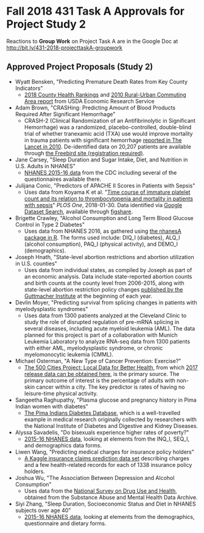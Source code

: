 # Fall 2018 431 Task A Approvals for Project Study 2

Reactions to **Group Work** on Project Task A are in the Google Doc at http://bit.ly/431-2018-projecttaskA-groupwork

## Approved Project Proposals (Study 2)

- Wyatt Bensken, "Predicting Premature Death Rates from Key County Indicators"
    - [2018 County Health Rankings](http://www.countyhealthrankings.org/explore-health-rankings/rankings-data-documentation) and [2010 Rural-Urban Commuting Area report](https://www.ers.usda.gov/data-products/rural-urban-commuting-area-codes/) from USDA Economic Research Service
- Adam Brown, "CRASHing: Predicting Amount of Blood Products Required After Significant Hemorrhage"
    - CRASH-2 (Clinical Randomization of an Antifibrinolytic in Significant Hemorrhage) was a randomized, placebo-controlled, double-blind trial of whether tranexamic acid (TXA) use would improve mortality in trauma patients with significant hemorrhage [reported in The Lancet in 2010](https://www.thelancet.com/crash-2-2010). De-identified data on 20,207 patients are available through [the Freebird site (registration required)](https://ctu-app.lshtm.ac.uk/freebird/index.php/data-sharing/downloads/crash2/).
- Jane Carsey, "Sleep Duration and Sugar Intake, Diet, and Nutrition in U.S. Adults in NHANES"
    - [NHANES 2015-16 data](https://wwwn.cdc.gov/nchs/nhanes/continuousnhanes/default.aspx?BeginYear=2015) from the CDC including several of the questionnaires available there.
- Julijana Conic, "Predictors of APACHE II Scores in Patients with Sepsis"
    - Uses data from Koyama K et al. "[Time course of immature platelet count and its relation to thrombocytopenia and mortality in patients with sepsis](https://journals.plos.org/plosone/article?id=10.1371/journal.pone.0192064)" *PLOS One*, 2018-01-30. Data identified via [Google Dataset Search](https://toolbox.google.com/datasetsearch), available through [figshare](https://figshare.com/articles/Time_course_of_immature_platelet_count_and_its_relation_to_thrombocytopenia_and_mortality_in_patients_with_sepsis/5837823).
- Brigette Crawley, "Alcohol Consumption and Long Term Blood Glucose Control in Type 2 Diabetes"
    - Uses data from NHANES 2016, as gathered using [the nhanesA package in R](https://cran.r-project.org/web/packages/nhanesA/vignettes/Introducing_nhanesA.html). The forms used include: DIQ_I (diabetes), ALQ_I (alcohol consumption), PAQ_I (physical activity), and DEMO_I (demographics).
- Joseph Hnath, "State-level abortion restrictions and abortion utilization in U.S. counties"
    - Uses data from individual states, as compiled by Joseph as part of an economic analysis. Data include state-reported abortion counts and birth counts at the county level from 2006-2015, along with state-level abortion restriction policy changes [published by the Guttmacher Institute](https://www.guttmacher.org/state-policy) at the beginning of each year.
- Devlin Moyer, "Predicting survival from splicing changes in patients with myelodysplastic syndromes"
    - Uses data from 1300 patients analyzed at the Cleveland Clinic to study the role of disrupted regulation of pre-mRNA splicing in  several diseases, including acute myeloid leukemia (AML). The data planned for this project is part of a collaboration with Munich Leukemia Laboratory to analyze RNA-seq data from 1300 patients with either AML, myelodysplastic syndrome, or chronic myelomonocytic leukemia (CMML).
- Michael Osterman, "A New Type of Cancer Prevention: Exercise?"
    - [The 500 Cities Project: Local Data for Better Health](https://www.cdc.gov/500cities/), from which [2017 release data can be obtained here](https://chronicdata.cdc.gov/500-Cities/500-Cities-Local-Data-for-Better-Health-2017-relea/6vp6-wxuq), is the primary source. The primary outcome of interest is the percentage of adults with non-skin cancer within a city. The key predictor is rates of having no leisure-time physical activity.
- Sangeetha Raghupathy, "Plasma glucose and pregnancy history in Pima Indian women with diabetes"
    - [The Pima Indians Diabetes Database](https://mail.uhhospitals.org/owa/redir.aspx?C=M_7aS6mrETKOET35Ek3fQyXQWXqYsFpMjXrTfQRT2DKHczQ89DXWCA..&URL=https%3a%2f%2fdata.world%2fdata-society%2fpima-indians-diabetes-database), which is a well-travelled example in medical research originally collected by researchers with the National Institute of Diabetes and Digestive and Kidney Diseases.
- Alyssa Savadelis, "Do bisexuals experience higher rates of poverty?"
    - [2015-16 NHANES data](https://wwwn.cdc.gov/nchs/nhanes/continuousnhanes/default.aspx?BeginYear=2015), looking at elements from the INQ_I, SEQ_I, and demographics data forms.
- Liwen Wang, "Predicting medical charges for insurance policy holders"
    - [A Kaggle insurance claims prediction data set](https://www.kaggle.com/easonlai/sample-insurance-claim-prediction-dataset) describing charges and a few health-related records for each of 1338 insurance policy holders.
- Joshua Wu, "The Association Between Depression and Alcohol Consumption"
    - Uses data from the [National Survey on Drug Use and Health](https://www.datafiles.samhsa.gov/study-dataset/national-survey-drug-use-and-health-2016-nsduh-2016-ds0001-nid17185), obtained from the Substance Abuse and Mental Health Data Archive.
- Siyi Zhang, "Sleep Duration, Socioeconomic Status and Diet in NHANES subjects over age 40"
    - [2015-16 NHANES data](https://wwwn.cdc.gov/nchs/nhanes/continuousnhanes/default.aspx?BeginYear=2015), looking at elements from the demographics, questionnaire and dietary forms.
